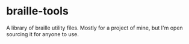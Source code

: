 braille-tools
=============

A library of braille utility files. Mostly for a project of mine, but I'm open sourcing it for anyone to use.
